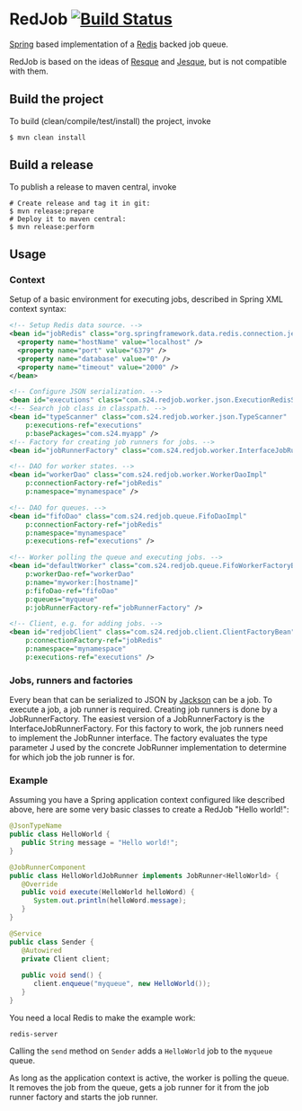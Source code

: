 # RedJob [![Build Status](https://travis-ci.org/shopping24/redjob.svg?branch=master)](https://travis-ci.org/shopping24/redjob)

[Spring](http://projects.spring.io/spring-data-redis/) based implementation 
of a [Redis](https://redis.io/) backed job queue.

RedJob is based on the ideas of [Resque](https://github.com/resque/resque) 
and [Jesque](https://github.com/gresrun/jesque), but is not compatible with them.

## Build the project
To build (clean/compile/test/install) the project, invoke

    $ mvn clean install
    
## Build a release
To publish a release to maven central, invoke

    # Create release and tag it in git:
    $ mvn release:prepare
    # Deploy it to maven central:
    $ mvn release:perform

## Usage

### Context

Setup of a basic environment for executing jobs, described in Spring XML context syntax:

```xml
<!-- Setup Redis data source. -->
<bean id="jobRedis" class="org.springframework.data.redis.connection.jedis.JedisConnectionFactory">
  <property name="hostName" value="localhost" />
  <property name="port" value="6379" />
  <property name="database" value="0" />
  <property name="timeout" value="2000" />
</bean>

<!-- Configure JSON serialization. -->
<bean id="executions" class="com.s24.redjob.worker.json.ExecutionRedisSerializer" />
<!-- Search job class in classpath. -->
<bean id="typeScanner" class="com.s24.redjob.worker.json.TypeScanner"
    p:executions-ref="executions"
    p:basePackages="com.s24.myapp" />
<!-- Factory for creating job runners for jobs. -->     
<bean id="jobRunnerFactory" class="com.s24.redjob.worker.InterfaceJobRunnerFactory" />

<!-- DAO for worker states. -->
<bean id="workerDao" class="com.s24.redjob.worker.WorkerDaoImpl"
    p:connectionFactory-ref="jobRedis"
    p:namespace="mynamespace" />

<!-- DAO for queues. -->
<bean id="fifoDao" class="com.s24.redjob.queue.FifoDaoImpl"
    p:connectionFactory-ref="jobRedis"
    p:namespace="mynamespace"
    p:executions-ref="executions" />

<!-- Worker polling the queue and executing jobs. -->
<bean id="defaultWorker" class="com.s24.redjob.queue.FifoWorkerFactoryBean"
    p:workerDao-ref="workerDao"
    p:name="myworker:[hostname]"
    p:fifoDao-ref="fifoDao"
    p:queues="myqueue"
    p:jobRunnerFactory-ref="jobRunnerFactory" />

<!-- Client, e.g. for adding jobs. -->
<bean id="redjobClient" class="com.s24.redjob.client.ClientFactoryBean"
    p:connectionFactory-ref="jobRedis"
    p:namespace="mynamespace"
    p:executions-ref="executions" />
```

### Jobs, runners and factories

Every bean that can be serialized to JSON by [Jackson](https://github.com/FasterXML/jackson) can be a job.
To execute a job, a job runner is required. Creating job runners is done by a JobRunnerFactory.
The easiest version of a JobRunnerFactory is the InterfaceJobRunnerFactory.
For this factory to work, the job runners need to implement the JobRunner<J> interface.
The factory evaluates the type parameter J used by the concrete JobRunner implementation 
to determine for which job the job runner is for.

### Example

Assuming you have a Spring application context configured like described above,
here are some very basic classes to create a RedJob "Hello world!":

```java
@JsonTypeName
public class HelloWorld {
   public String message = "Hello world!";
}

@JobRunnerComponent
public class HelloWorldJobRunner implements JobRunner<HelloWorld> {
   @Override
   public void execute(HelloWorld helloWord) {
      System.out.println(helloWord.message);      
   }
}

@Service
public class Sender {
   @Autowired
   private Client client;
   
   public void send() {
      client.enqueue("myqueue", new HelloWorld());
   }
}
```

You need a local Redis to make the example work:

```shell
redis-server
```

Calling the `send` method on `Sender` adds a `HelloWorld` job to the `myqueue` queue.

As long as the application context is active, the worker is polling the queue. 
It removes the job from the queue, gets a job runner for it from the job runner factory and 
starts the job runner.


